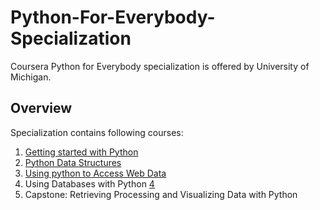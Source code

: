 # Python-For-Everybody-Specialization
Coursera Python for Everybody specialization is offered by University of Michigan.

## Overview
Specialization contains following courses:

1. [Getting started with Python][1]
2. [Python Data Structures][2]
3. [Using python to Access Web Data][3]
4. Using Databases with Python [4]
5. Capstone: Retrieving Processing and Visualizing Data with Python

[1]: https://github.com/theshivanjali/Python-For-Everybody-Specialization/tree/master/Course-1-Getting-Started-With-Python

[2]: https://github.com/theshivanjali/Python-For-Everybody-Specialization/tree/master/Course-2-Python-Data-Structures

[3]: https://github.com/theshivanjali/Python-For-Everybody-Specialization/tree/master/Course-3-Using-Pyhton-To-Access-Web-Data

[4]: https://github.com/theshivanjali/Python-For-Everybody-Specialization/tree/master/Course-4-Using-Databases-With-Python
